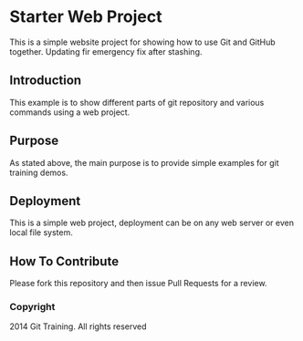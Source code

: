 # Starter Web Project

This is a simple website project for showing how to use Git and GitHub together. Updating fir emergency fix after stashing.

## Introduction

This example is to show different parts of git repository and various commands using a web project.

## Purpose

As stated above, the main purpose is to provide simple examples for git training demos.

## Deployment

This is a simple web project, deployment can be on any web server or even local file system.

## How To Contribute

Please fork this repository and then issue Pull Requests for a review.

### Copyright

2014 Git Training. All rights reserved